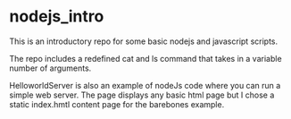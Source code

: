 nodejs_intro
============
This is an introductory repo for some basic nodejs and javascript scripts.

The repo includes a redefined cat and ls command that takes in a variable number of arguments.

HelloworldServer is also an example of nodeJs code where you can run a simple web server. 
The page displays any basic html page but I chose a static index.hmtl content page for the barebones example.
